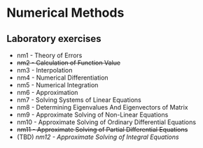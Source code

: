 # Numerical Methods
## Laboratory exercises

- nm1 - Theory of Errors
- ~~nm2 - Calculation of Function Value~~
- nm3 - Interpolation
- nm4 - Numerical Differentiation
- nm5 - Numerical Integration
- nm6 - Approximation
- nm7 - Solving Systems of Linear Equations
- nm8 - Determining Eigenvalues And Eigenvectors of Matrix
- nm9 - Approximate Solving of Non-Linear Equations
- nm10 - Approximate Solving of Ordinary Differential Equations
- ~~nm11 - Approximate Solving of Partial Differential Equations~~
- (TBD) *nm12 - Approximate Solving of Integral Equations* 